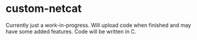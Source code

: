 # custom-netcat
Currently just a work-in-progress. Will upload code when finished and may have some added features. Code will be written in C.
